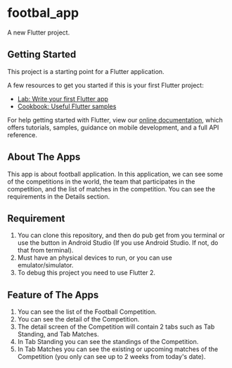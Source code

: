 # footbal_app

A new Flutter project.

## Getting Started

This project is a starting point for a Flutter application.

A few resources to get you started if this is your first Flutter project:

- [Lab: Write your first Flutter app](https://flutter.dev/docs/get-started/codelab)
- [Cookbook: Useful Flutter samples](https://flutter.dev/docs/cookbook)

For help getting started with Flutter, view our
[online documentation](https://flutter.dev/docs), which offers tutorials,
samples, guidance on mobile development, and a full API reference.

## About The Apps
This app is about football application.
In this application, we can see some of
the competitions in the world, the team that participates in the competition, and the list of
matches in the competition. You can see the requirements in the Details section.

## Requirement
1. You can clone this repository, and then do pub get from you terminal or use the button in Android Studio (If you use Android Studio. If not, do that from terminal).
2. Must have an physical devices to run, or you can use emulator/simulator.
3. To debug this project you need to use Flutter 2.

## Feature of The Apps
1. You can see the list of the Football Competition.
2. You can see the detail of the Competition.
3. The detail screen of the Competition will contain 2 tabs such as Tab Standing, and Tab Matches.
4. In Tab Standing you can see the standings of the Competition.
5. In Tab Matches you can see the existing or upcoming matches of the Competition (you only can see up to 2 weeks from today's date).